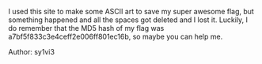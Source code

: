 I used this site to make some ASCII art to save my super awesome flag, but something happened and all the spaces got deleted and I lost it. Luckily, I do remember that the MD5 hash of my flag was a7bf5f833c3e4ceff2e006ff801ec16b, so maybe you can help me.

Author: sy1vi3
